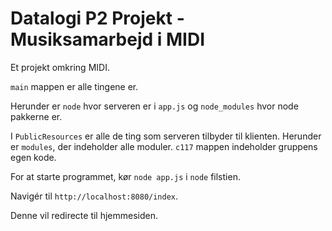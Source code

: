 # Datalogi P2 Projekt - Musiksamarbejd i MIDI

Et projekt omkring MIDI.

`main` mappen er alle tingene er.

Herunder er `node` hvor serveren er i `app.js` og `node_modules` hvor node pakkerne er.

I `PublicResources` er alle de ting som serveren tilbyder til klienten.
Herunder er `modules`, der indeholder alle moduler.
`c117` mappen indeholder gruppens egen kode.

For at starte programmet, kør `node app.js` i `node` filstien.

Navigér til `http://localhost:8080/index`.

Denne vil redirecte til hjemmesiden.
